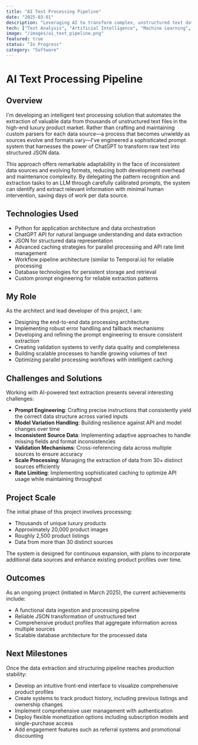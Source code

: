 ```yaml
---
title: "AI Text Processing Pipeline"
date: "2025-03-01"
description: "Leveraging AI to transform complex, unstructured text data about luxury products into comprehensive digital profiles without manual parsing code."
tech: ["Text Analysis", "Artificial Intelligence", "Machine Learning", "Python", "ChatGPT API", "Workflow Pipelines"]
image: "/images/ai_text_pipeline.png"
featured: true
status: "In Progress"
category: "Software"
---
```


# AI Text Processing Pipeline

## Overview

I'm developing an intelligent text processing solution that automates the extraction of valuable data from thousands of unstructured text files in the high-end luxury product market. Rather than crafting and maintaining custom parsers for each data source—a process that becomes unwieldy as sources evolve and formats vary—I've engineered a sophisticated prompt system that harnesses the power of ChatGPT to transform raw text into structured JSON data.

This approach offers remarkable adaptability in the face of inconsistent data sources and evolving formats, reducing both development overhead and maintenance complexity. By delegating the pattern recognition and extraction tasks to an LLM through carefully calibrated prompts, the system can identify and extract relevant information with minimal human intervention, saving days of work per data source.

## Technologies Used

- Python for application architecture and data orchestration
- ChatGPT API for natural language understanding and data extraction
- JSON for structured data representation
- Advanced caching strategies for parallel processing and API rate limit management
- Workflow pipeline architecture (similar to Temporal.io) for reliable processing
- Database technologies for persistent storage and retrieval
- Custom prompt engineering for reliable extraction patterns

## My Role

As the architect and lead developer of this project, I am:
- Designing the end-to-end data processing architecture
- Implementing robust error handling and fallback mechanisms
- Developing and refining the prompt engineering to ensure consistent extraction
- Creating validation systems to verify data quality and completeness
- Building scalable processes to handle growing volumes of text
- Optimizing parallel processing workflows with intelligent caching

## Challenges and Solutions

Working with AI-powered text extraction presents several interesting challenges:
- **Prompt Engineering**: Crafting precise instructions that consistently yield the correct data structure across varied inputs
- **Model Variation Handling**: Building resilience against API and model changes over time
- **Inconsistent Source Data**: Implementing adaptive approaches to handle missing fields and format inconsistencies
- **Validation Mechanisms**: Cross-referencing data across multiple sources to ensure accuracy
- **Scale Processing**: Managing the extraction of data from 30+ distinct sources efficiently
- **Rate Limiting**: Implementing sophisticated caching to optimize API usage while maintaining throughput

## Project Scale

The initial phase of this project involves processing:
- Thousands of unique luxury products
- Approximately 20,000 product images
- Roughly 2,500 product listings
- Data from more than 30 distinct sources

The system is designed for continuous expansion, with plans to incorporate additional data sources and enhance existing product profiles over time.

## Outcomes

As an ongoing project (initiated in March 2025), the current achievements include:
- A functional data ingestion and processing pipeline
- Reliable JSON transformation of unstructured text
- Comprehensive product profiles that aggregate information across multiple sources
- Scalable database architecture for the processed data

## Next Milestones

Once the data extraction and structuring pipeline reaches production stability:
- Develop an intuitive front-end interface to visualize comprehensive product profiles
- Create systems to track product history, including previous listings and ownership changes
- Implement comprehensive user management with authentication
- Deploy flexible monetization options including subscription models and single-purchase access
- Add engagement features such as referral systems and promotional discounting
